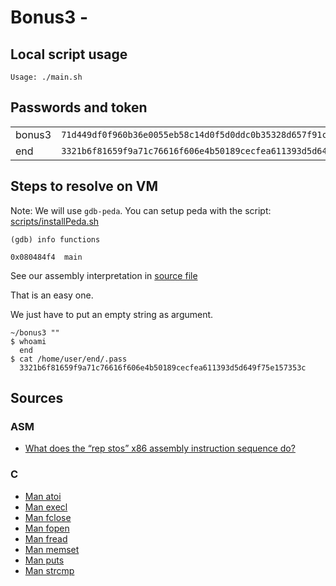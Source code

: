 # Bonus3 -

## Local script usage

```shell
Usage: ./main.sh
```

## Passwords and token

|        |                                                                    |
| ------ | ------------------------------------------------------------------ |
| bonus3 | `71d449df0f960b36e0055eb58c14d0f5d0ddc0b35328d657f91cf0df15910587` |
| end    | `3321b6f81659f9a71c76616f606e4b50189cecfea611393d5d649f75e157353c` |

## Steps to resolve on VM

Note: We will use `gdb-peda`. You can setup peda with the script: [scripts/installPeda.sh](../../scripts/installPeda.sh)

```shell
(gdb) info functions

0x080484f4  main
```

See our assembly interpretation in [source file](../source.c)

That is an easy one.

We just have to put an empty string as argument.

```shell
~/bonus3 ""
$ whoami
  end
$ cat /home/user/end/.pass
  3321b6f81659f9a71c76616f606e4b50189cecfea611393d5d649f75e157353c
```

## Sources

### ASM

- [What does the “rep stos” x86 assembly instruction sequence do?](https://stackoverflow.com/questions/3818856/what-does-the-rep-stos-x86-assembly-instruction-sequence-do)

### C

- [Man atoi](https://linux.die.net/man/3/atoi)
- [Man execl](https://linux.die.net/man/3/execl)
- [Man fclose](https://linux.die.net/man/3/fclose)
- [Man fopen](https://linux.die.net/man/3/fopen)
- [Man fread](https://linux.die.net/man/3/fread)
- [Man memset](https://linux.die.net/man/3/memset)
- [Man puts](https://linux.die.net/man/3/puts)
- [Man strcmp](https://linux.die.net/man/3/strcmp)
